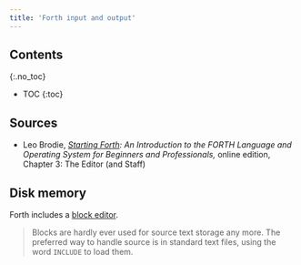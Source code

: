 ```yaml
---
title: 'Forth input and output'
---
```


## Contents
{:.no_toc}

* TOC
{:toc}

## Sources

* Leo Brodie, *[Starting Forth]: An Introduction to the FORTH Language
  and Operating System for Beginners and Professionals,* online edition,
  Chapter 3: The Editor (and Staff)

[Starting Forth]: https://www.forth.com/starting-forth/

## Disk memory

Forth includes a [block editor].

[block editor]: https://www.complang.tuwien.ac.at/forth/gforth/Docs-html/Blocks.html

> Blocks are hardly ever used for source text storage any more. The
> preferred way to handle source is in standard text files, using the
> word `INCLUDE` to load them.